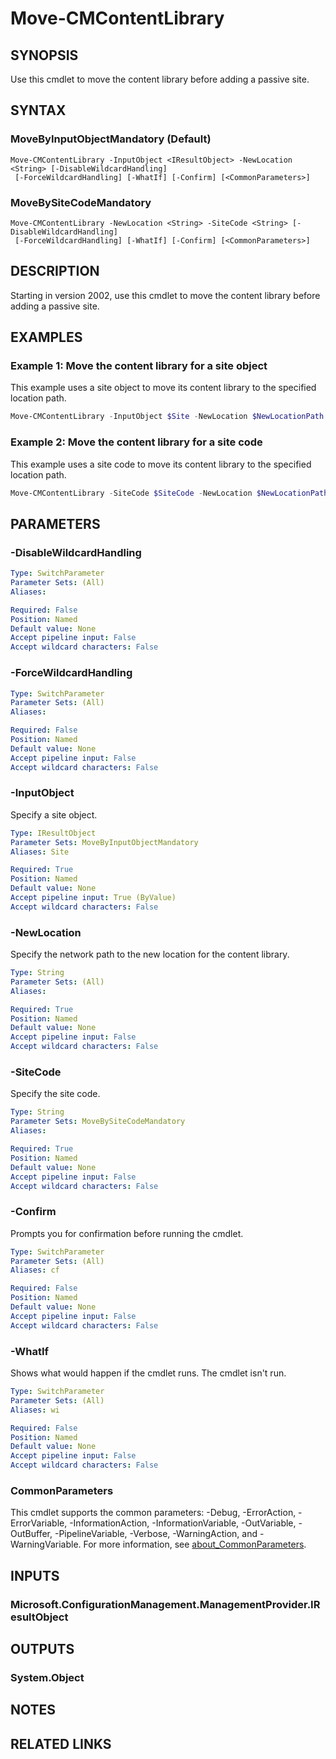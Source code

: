 ﻿---
external help file: AdminUI.PS.dll-Help.xml
Module Name: ConfigurationManager
online version:
schema: 2.0.0
---

# Move-CMContentLibrary

## SYNOPSIS

Use this cmdlet to move the content library before adding a passive site.

## SYNTAX

### MoveByInputObjectMandatory (Default)
```
Move-CMContentLibrary -InputObject <IResultObject> -NewLocation <String> [-DisableWildcardHandling]
 [-ForceWildcardHandling] [-WhatIf] [-Confirm] [<CommonParameters>]
```

### MoveBySiteCodeMandatory
```
Move-CMContentLibrary -NewLocation <String> -SiteCode <String> [-DisableWildcardHandling]
 [-ForceWildcardHandling] [-WhatIf] [-Confirm] [<CommonParameters>]
```

## DESCRIPTION

Starting in version 2002, use this cmdlet to move the content library before adding a passive site.

## EXAMPLES

### Example 1: Move the content library for a site object

This example uses a site object to move its content library to the specified location path.

```powershell
Move-CMContentLibrary -InputObject $Site -NewLocation $NewLocationPath
```

### Example 2: Move the content library for a site code

This example uses a site code to move its content library to the specified location path.

```powershell
Move-CMContentLibrary -SiteCode $SiteCode -NewLocation $NewLocationPath
```

## PARAMETERS

### -DisableWildcardHandling

```yaml
Type: SwitchParameter
Parameter Sets: (All)
Aliases:

Required: False
Position: Named
Default value: None
Accept pipeline input: False
Accept wildcard characters: False
```

### -ForceWildcardHandling

```yaml
Type: SwitchParameter
Parameter Sets: (All)
Aliases:

Required: False
Position: Named
Default value: None
Accept pipeline input: False
Accept wildcard characters: False
```

### -InputObject

Specify a site object.

```yaml
Type: IResultObject
Parameter Sets: MoveByInputObjectMandatory
Aliases: Site

Required: True
Position: Named
Default value: None
Accept pipeline input: True (ByValue)
Accept wildcard characters: False
```

### -NewLocation

Specify the network path to the new location for the content library.

```yaml
Type: String
Parameter Sets: (All)
Aliases:

Required: True
Position: Named
Default value: None
Accept pipeline input: False
Accept wildcard characters: False
```

### -SiteCode

Specify the site code.

```yaml
Type: String
Parameter Sets: MoveBySiteCodeMandatory
Aliases:

Required: True
Position: Named
Default value: None
Accept pipeline input: False
Accept wildcard characters: False
```

### -Confirm

Prompts you for confirmation before running the cmdlet.

```yaml
Type: SwitchParameter
Parameter Sets: (All)
Aliases: cf

Required: False
Position: Named
Default value: None
Accept pipeline input: False
Accept wildcard characters: False
```

### -WhatIf

Shows what would happen if the cmdlet runs. The cmdlet isn't run.

```yaml
Type: SwitchParameter
Parameter Sets: (All)
Aliases: wi

Required: False
Position: Named
Default value: None
Accept pipeline input: False
Accept wildcard characters: False
```

### CommonParameters
This cmdlet supports the common parameters: -Debug, -ErrorAction, -ErrorVariable, -InformationAction, -InformationVariable, -OutVariable, -OutBuffer, -PipelineVariable, -Verbose, -WarningAction, and -WarningVariable. For more information, see [about_CommonParameters](http://go.microsoft.com/fwlink/?LinkID=113216).

## INPUTS

### Microsoft.ConfigurationManagement.ManagementProvider.IResultObject

## OUTPUTS

### System.Object
## NOTES

## RELATED LINKS
